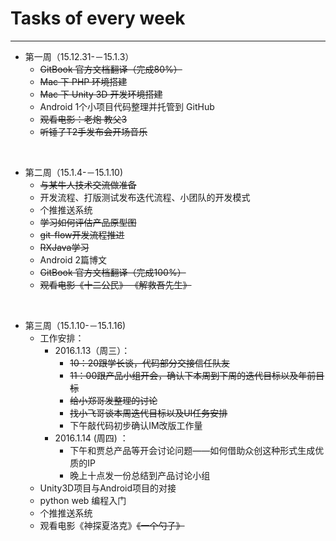 # Tasks of every week
---
- 第一周（15.12.31-－15.1.3）
	- ~~GitBook 官方文档翻译（完成80%）~~
	- ~~Mac 下 PHP 环境搭建~~
	- ~~Mac 下 Unity 3D 开发环境搭建~~
	- Android 1个小项目代码整理并托管到 GitHub
	- ~~观看电影：老炮  教父3~~
	- ~~听锤子T2手发布会开场音乐~~

</br>

- 第二周（15.1.4-－15.1.10)
	- ~~与某牛人技术交流做准备~~
	- 开发流程、打版测试发布迭代流程、小团队的开发模式 
	- 个推推送系统
	- ~~学习如何评估产品原型图~~
	- ~~git-flow开发流程推进~~
	- ~~RXJava学习~~
	- Android 2篇博文
	- ~~GitBook 官方文档翻译（完成100%）~~ 
	- ~~观看电影《十二公民》 《解救吾先生》~~

</br>

- 第三周（15.1.10-－15.1.16)
	- 工作安排：
		- 2016.1.13（周三）：
			- ~~10：20跟学长谈，代码部分交接信任队友~~
			- ~~11：00跟产品小组开会，确认下本周到下周的迭代目标以及年前目标~~
			- ~~给小郑哥发整理的讨论~~
			- ~~找小飞哥谈本周迭代目标以及UI任务安排~~
			- 下午敲代码初步确认IM改版工作量
		- 2016.1.14 (周四) ：
			- 下午和贾总产品等开会讨论问题——如何借助众创这种形式生成优质的IP
			- 晚上十点发一份总结到产品讨论小组
	- Unity3D项目与Android项目的对接
	- python web 编程入门
	- 个推推送系统
	- 观看电影《神探夏洛克》~~《一个勺子》~~
	
 